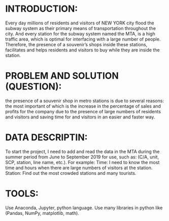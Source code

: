# INTRODUCTION:

Every day millions of residents and visitors of NEW YORK city flood the subway system as their primary means of transportation throughout the city. And every station for the subway system named the MTA, is a high traffic area, which is optimal for interfacing with a large number of people. Therefore, the presence of a souvenir’s shops inside these stations, facilitates and helps residents and visitors to buy while they are inside the station.

# PROBLEM AND SOLUTION (QUESTION):

the presence of a souvenir shop in metro stations is due to several reasons: the most important of which is the increase in the percentage of sales and profits for the company due to the presence of large numbers of residents and visitors and saving time for and visitors in an easier and faster way.

# DATA DESCRIPTIN:

To start the project, I need to add and read the data in the MTA during the summer period from June to September 2019 for use, such as: (C/A, unit, SCP, station, line name, etc.). 
For example:
Time: I need to know the most time and hours when there are large numbers of visitors at the station.
Station: Find out the most crowded stations and many tourists.

# TOOLS: 

Use Anaconda, Jupyter, python language.
Use many libraries in python like (Pandas, NumPy, matplotlib, math).

